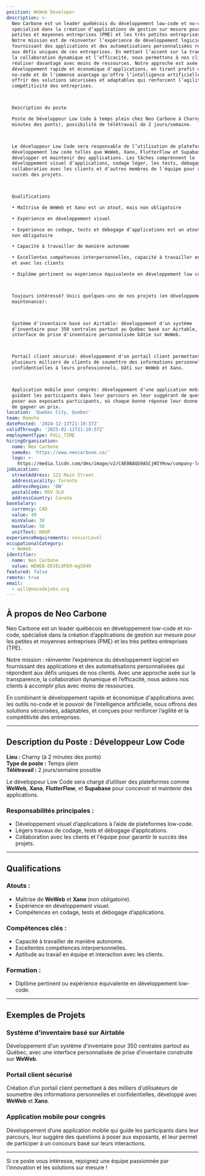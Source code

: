 ```yaml
---
position: WeWeb Developer
description: >-
  Neo Carbone est un leader québécois du développement low-code et no-code,
  spécialisé dans la création d’applications de gestion sur mesure pour les
  petites et moyennes entreprises (PME) et les très petites entreprises (TPE).
  Notre mission est de réinventer l’expérience de développement logiciel en
  fournissant des applications et des automatisations personnalisées répondant
  aux défis uniques de ces entreprises. En mettant l’accent sur la transparence,
  la collaboration dynamique et l’efficacité, nous permettons à nos clients de
  réaliser davantage avec moins de ressources. Notre approche est axée sur un
  développement rapide et économique d'applications, en tirant profit des outils
  no-code et de l'immense avantage qu'offre l’intelligence artificielle pour
  offrir des solutions sécurisées et adaptables qui renforcent l’agilité et la
  compétitivité des entreprises.



  Description du poste

  Poste de Développeur Low Code à temps plein chez Neo Carbone à Charny (2
  minutes des ponts), possibilité de télétravail de 2 jours/semaine.



  Le développeur Low Code sera responsable de l’utilisation de plateformes de
  développement low code telles que WeWeb, Xano, FlutterFlow et Supabase pour
  développer et maintenir des applications. Les tâches comprennent le
  développement visuel d’applications, codage léger, les tests, débogage, et
  collaboration avec les clients et d'autres membres de l'équipe pour assurer le
  succès des projets.



  Qualifications

  • Maîtrise de WeWeb et Xano est un atout, mais non obligatoire

  • Expérience en développement visuel

  • Expérience en codage, tests et débogage d’applications est un atout mais,
  non obligatoire

  • Capacité à travailler de manière autonome

  • Excellentes compétences interpersonnelles, capacité à travailler en équipe
  et avec les clients

  • Diplôme pertinent ou expérience équivalente en développement low code



  Toujours intéressé? Voici quelques-uns de nos projets (en développement ou en
  maintenance):



  Système d'inventaire basé sur Airtable: développement d'un système
  d'inventaire pour 350 centrales partout au Québec basé sur Airtable, avec une
  interface de prise d'inventaire personnalisée bâtie sur WeWeb.



  Portail client sécurisé: développement d'un portail client permettant à
  plusieurs milliers de clients de soumettre des informations personnelles et
  confidentielles à leurs professionnels, bâti sur WeWeb et Xano.



  Application mobile pour congrès: développement d'une application mobile
  guidant les participants dans leur parcours en leur suggérant de questions à
  poser aux exposants participants, où chaque bonne réponse leur donne la chance
  de gagner un prix.
location: 'Quebec City, Quebec'
team: Remote
datePosted: '2024-12-13T21:10:37Z'
validThrough: '2025-02-11T21:10:37Z'
employmentType: FULL_TIME
hiringOrganization:
  name: Neo Carbone
  sameAs: 'https://www.neocarbone.ca/'
  logo: >-
    https://media.licdn.com/dms/image/v2/C4E0BAQG9ASCjWIYHvw/company-logo_200_200/company-logo_200_200/0/1663272204789/neocarbone_logo?e=1740009600&v=beta&t=kYUFPkgrS3knLdof7VhHffu7ZN210HKoz7BIGPusd_E
jobLocation:
  streetAddress: 123 Main Street
  addressLocality: Toronto
  addressRegion: 'ON'
  postalCode: M5V 3L9
  addressCountry: Canada
baseSalary:
  currency: CAD
  value: 40
  minValue: 30
  maxValue: 50
  unitText: HOUR
experienceRequirements: seniorLevel
occupationalCategory:
  - WeWeb
identifier:
  name: Neo Carbone
  value: WEWEB-DEVELOPER-mg5849
featured: false
remote: true
email:
  - will@nocodejobs.org
---
```

## À propos de Neo Carbone  

Neo Carbone est un leader québécois en développement low-code et no-code, spécialisé dans la création d’applications de gestion sur mesure pour les petites et moyennes entreprises (PME) et les très petites entreprises (TPE).  

Notre mission : réinventer l’expérience du développement logiciel en fournissant des applications et des automatisations personnalisées qui répondent aux défis uniques de nos clients. Avec une approche axée sur la transparence, la collaboration dynamique et l’efficacité, nous aidons nos clients à accomplir plus avec moins de ressources.  

En combinant le développement rapide et économique d'applications avec les outils no-code et le pouvoir de l’intelligence artificielle, nous offrons des solutions sécurisées, adaptables, et conçues pour renforcer l’agilité et la compétitivité des entreprises.  

---

## Description du Poste : Développeur Low Code  

**Lieu :** Charny (à 2 minutes des ponts)  
**Type de poste :** Temps plein  
**Télétravail :** 2 jours/semaine possible  

Le développeur Low Code sera chargé d’utiliser des plateformes comme **WeWeb**, **Xano**, **FlutterFlow**, et **Supabase** pour concevoir et maintenir des applications.  

### Responsabilités principales :  
- Développement visuel d’applications à l’aide de plateformes low-code.  
- Légers travaux de codage, tests et débogage d’applications.  
- Collaboration avec les clients et l'équipe pour garantir le succès des projets.  

---

## Qualifications  

### Atouts :  
- Maîtrise de **WeWeb** et **Xano** (non obligatoire).  
- Expérience en développement visuel.  
- Compétences en codage, tests et débogage d’applications.  

### Compétences clés :  
- Capacité à travailler de manière autonome.  
- Excellentes compétences interpersonnelles.  
- Aptitude au travail en équipe et interaction avec les clients.  

### Formation :  
- Diplôme pertinent ou expérience équivalente en développement low-code.  

---

## Exemples de Projets  

### Système d'inventaire basé sur Airtable  
Développement d'un système d'inventaire pour 350 centrales partout au Québec, avec une interface personnalisée de prise d'inventaire construite sur **WeWeb**.  

### Portail client sécurisé  
Création d’un portail client permettant à des milliers d’utilisateurs de soumettre des informations personnelles et confidentielles, développé avec **WeWeb** et **Xano**.  

### Application mobile pour congrès  
Développement d’une application mobile qui guide les participants dans leur parcours, leur suggère des questions à poser aux exposants, et leur permet de participer à un concours basé sur leurs interactions.  

---

Si ce poste vous intéresse, rejoignez une équipe passionnée par l’innovation et les solutions sur mesure !  
